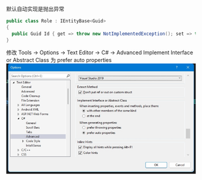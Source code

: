 默认自动实现是抛出异常

```C#
public class Role : IEntityBase<Guid>
{
  public Guid Id { get => throw new NotImplementedException(); set => throw new NotImplementedException(); }
}
```

修改 Tools -> Options -> Text Editor -> C# -> Advanced
Implement Interface or Abstract Class 为 prefer auto properties
![修改接口默认实现方式](https://raw.githubusercontent.com/Zhao-Ye/ImageHostingService/master/%E4%BF%AE%E6%94%B9%E6%8E%A5%E5%8F%A3%E9%BB%98%E8%AE%A4%E5%AE%9E%E7%8E%B0%E6%96%B9%E5%BC%8F.png)
